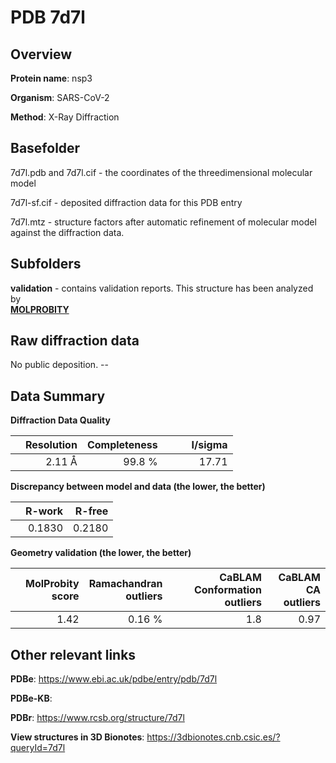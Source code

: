 # PDB 7d7l

## Overview

**Protein name**: nsp3

**Organism**: SARS-CoV-2

**Method**: X-Ray Diffraction



## Basefolder

7d7l.pdb and 7d7l.cif - the coordinates of the threedimensional molecular model

7d7l-sf.cif - deposited diffraction data for this PDB entry

7d7l.mtz - structure factors after automatic refinement of molecular model against the diffraction data.

## Subfolders





**validation** - contains validation reports. This structure has been analyzed by <br>  [**MOLPROBITY**](https://github.com/thorn-lab/coronavirus_structural_task_force/tree/master/pdb/nsp3/SARS-CoV-2/7d7l/validation/molprobity)    



## Raw diffraction data

No public deposition. --<br> 

## Data Summary
**Diffraction Data Quality**

|   | Resolution | Completeness| I/sigma |
|---|-------------:|----------------:|--------------:|
|   |2.11 Å|99.8  %|<img width=50/>17.71|

**Discrepancy between model and data (the lower, the better)**

|   | **R-work**| **R-free**   
|---|-------------:|----------------:|           
||  0.1830|  0.2180|

**Geometry validation (the lower, the better)**

|   |**MolProbity<br>score**| **Ramachandran<br>outliers** | **CaBLAM<br>Conformation outliers** | **CaBLAM<br>CA outliers** |
|---|-------------:|----------------:|----------------:|----------------:|
||  1.42|  0.16 %|1.8|0.97|

 

 



## Other relevant links 
**PDBe**:  https://www.ebi.ac.uk/pdbe/entry/pdb/7d7l

**PDBe-KB**:  
 
**PDBr**: https://www.rcsb.org/structure/7d7l 

**View structures in 3D Bionotes**: https://3dbionotes.cnb.csic.es/?queryId=7d7l

